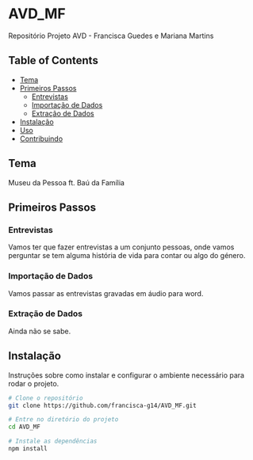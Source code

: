 # AVD_MF
Repositório Projeto AVD - Francisca Guedes e Mariana Martins

## Table of Contents
- [Tema](#tema)
- [Primeiros Passos](#primeiros-passos)
  - [Entrevistas](#entrevistas)
  - [Importação de Dados](#importação-de-dados)
  - [Extração de Dados](#extração-de-dados)
- [Instalação](#instalação)
- [Uso](#uso)
- [Contribuindo](#contribuindo)

## Tema
Museu da Pessoa ft. Baú da Família

## Primeiros Passos
### Entrevistas
Vamos ter que fazer entrevistas a um conjunto pessoas, onde vamos perguntar se tem alguma história de vida para contar ou algo do género.

### Importação de Dados
Vamos passar as entrevistas gravadas em áudio para word.

### Extração de Dados
Ainda não se sabe.

## Instalação
Instruções sobre como instalar e configurar o ambiente necessário para rodar o projeto.

```bash
# Clone o repositório
git clone https://github.com/francisca-g14/AVD_MF.git

# Entre no diretório do projeto
cd AVD_MF

# Instale as dependências
npm install
